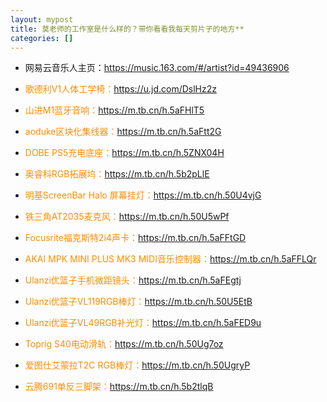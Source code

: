 ```yaml
---
layout: mypost
title: 莫老师的工作室是什么样的？带你看看我每天剪片子的地方**
categories: []
---
```


- 网易云音乐人主页：<https://music.163.com/#/artist?id=49436906>

- <font color="#FF8C00">歌德利V1人体工学椅：</font><https://u.jd.com/DslHz2z>

- <font color="#FF8C00">山进M1蓝牙音响：</font><https://m.tb.cn/h.5aFHlT5>

- <font color="#FF8C00">aoduke区块化集线器：</font><https://m.tb.cn/h.5aFtt2G>

- <font color="#FF8C00">DOBE PS5充电底座：</font><https://m.tb.cn/h.5ZNX04H>

- <font color="#FF8C00">奥睿科RGB拓展坞：</font><https://m.tb.cn/h.5b2pLlE>

- <font color="#FF8C00">明基ScreenBar Halo 屏幕挂灯：</font><https://m.tb.cn/h.50U4vjG>

- <font color="#FF8C00">铁三角AT2035麦克风：</font><https://m.tb.cn/h.50U5wPf>

- <font color="#FF8C00">Focusrite福克斯特2i4声卡：</font><https://m.tb.cn/h.5aFFtGD>

- <font color="#FF8C00">AKAI MPK MINI PLUS MK3 MIDI音乐控制器：</font><https://m.tb.cn/h.5aFFLQr>

- <font color="#FF8C00">Ulanzi优篮子手机微距镜头：</font><https://m.tb.cn/h.5aFEgtj>

- <font color="#FF8C00">Ulanzi优篮子VL119RGB棒灯：</font><https://m.tb.cn/h.50U5EtB>

- <font color="#FF8C00">Ulanzi优篮子VL49RGB补光灯：</font><https://m.tb.cn/h.5aFED9u>

- <font color="#FF8C00">Toprig S40电动滑轨：</font><https://m.tb.cn/h.50Ug7oz>

- <font color="#FF8C00">爱图仕艾蒙拉T2C RGB棒灯：</font><https://m.tb.cn/h.50UgryP>

- <font color="#FF8C00">云腾691单反三脚架：</font><https://m.tb.cn/h.5b2tlqB>